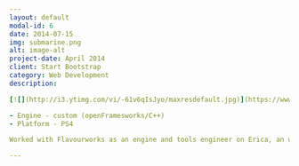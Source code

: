 ```yaml
---
layout: default
modal-id: 6
date: 2014-07-15
img: submarine.png
alt: image-alt
project-date: April 2014
client: Start Bootstrap
category: Web Development
description: 

[![](http://i3.ytimg.com/vi/-61v6qIsJyo/maxresdefault.jpg)](https://www.youtube.com/watch?v=-61v6qIsJyo "Erica")

- Engine - custom (openFramesworks/C++)
- Platform - PS4

Worked with Flavourworks as an engine and tools engineer on Erica, an upcoming interactive live-action game for PS4.

---
```

